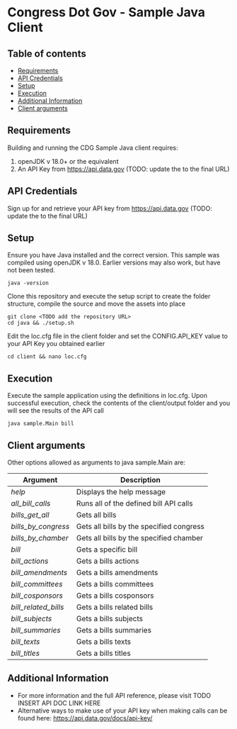# Congress Dot Gov - Sample Java Client

## Table of contents

- [Requirements](#requirements)
- [API Credentials](#api-credentials)
- [Setup](#setup)
- [Execution](#execution)
- [Additional Information](#additional-information)
- [Client arguments](#client-arguments)

## Requirements

Building and running the CDG Sample Java client requires:
1. openJDK v 18.0+ or the equivalent
2. An API Key from https://api.data.gov (TODO: update the to the final URL)

## API Credentials
Sign up for and retrieve your API key from https://api.data.gov (TODO: update the to the final URL)

## Setup
Ensure you have Java installed and the correct version. This sample was compiled using openJDK v 18.0.  Earlier versions may also work, but have not been tested.
````shell
java -version
````

Clone this repository and execute the setup script to create the folder structure, compile the source and move the assets into place
````shell
git clone <TODO add the repository URL>
cd java && ./setup.sh
 ````

Edit the loc.cfg file in the client folder and set the CONFIG.API_KEY value to your API Key you obtained earlier
````shell
cd client && nano loc.cfg
````

## Execution
Execute the sample application using the definitions in loc.cfg.  Upon successful execution, check the contents of the client/output folder and you will see the results of the API call 
````shell
java sample.Main bill
````

## Client arguments
Other options allowed as arguments to java sample.Main are:

| Argument             | Description                              |
|----------------------|------------------------------------------|
| *help*               | Displays the help message                |
| *all_bill_calls*     | Runs all of the defined bill API calls   |
| *bills_get_all*      | Gets all bills                           |
| *bills_by_congress*  | Gets all bills by the specified congress |
| *bills_by_chamber*   | Gets all bills by the specified chamber  |
| *bill*               | Gets a specific bill                     |
| *bill_actions*       | Gets a bills actions                     |
| *bill_amendments*    | Gets a bills amendments                  |
| *bill_committees*    | Gets a bills committees                  |
| *bill_cosponsors*    | Gets a bills cosponsors                  |
| *bill_related_bills* | Gets a bills related bills               |
| *bill_subjects*      | Gets a bills subjects                    |
| *bill_summaries*     | Gets a bills summaries                   |
| *bill_texts*         | Gets a bills texts                       |
|  *bill_titles*       | Gets a bills titles                      |

## Additional Information
- For more information and the full API reference, please visit TODO INSERT API DOC LINK HERE
- Alternative ways to make use of your API key when making calls can be found here: https://api.data.gov/docs/api-key/